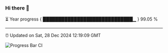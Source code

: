### Hi there 👋

⏳ Year progress { █████████████████████████████▁ } 99.05 %

---

⏰ Updated on Sat, 28 Dec 2024 12:19:09 GMT

![Progress Bar CI](https://github.com/code-lakshay/GitHub-Actions-Demo/workflows/Progress%20Bar%20CI/badge.svg)

